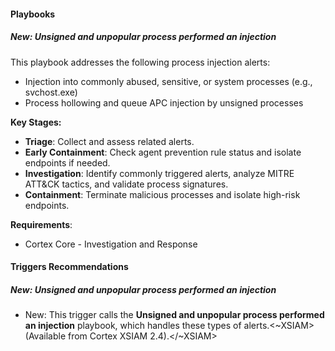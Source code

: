 
#### Playbooks

##### New: Unsigned and unpopular process performed an injection

This playbook addresses the following process injection alerts:

- Injection into commonly abused, sensitive, or system processes (e.g., svchost.exe)
- Process hollowing and queue APC injection by unsigned processes

 **Key Stages:**

- **Triage**: Collect and assess related alerts.
- **Early Containment**: Check agent prevention rule status and isolate endpoints if needed.
- **Investigation**: Identify commonly triggered alerts, analyze MITRE ATT&CK tactics, and validate process signatures.
- **Containment**: Terminate malicious processes and isolate high-risk endpoints.

 **Requirements**: 
- Cortex Core - Investigation and Response
#### Triggers Recommendations

##### New: Unsigned and unpopular process performed an injection

- New: This trigger calls the **Unsigned and unpopular process performed an injection** playbook, which handles these types of alerts.<~XSIAM> (Available from Cortex XSIAM 2.4).</~XSIAM>

